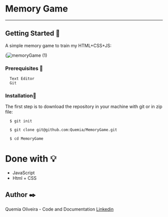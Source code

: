 # Memory Game

--------------------------


## Getting Started :rocket:

A simple memory game to train my HTML+CSS+JS:


(![memoryGame (1)](https://user-images.githubusercontent.com/55935949/140444236-4d78007f-0a16-48aa-8b0b-6ea174d5556c.gif)


### Prerequisites :page_with_curl:

  ```
    Text Editor
    Git
  ```

### Installation:wrench:

The first step is to download the repository in your machine with git or in zip file:

  ```shell
    $ git init

    $ git clone git@github.com:Quemia/MemoryGame.git

    $ cd MemoryGame
```


# Done with :bulb:

  + JavaScript
  + Html + CSS
      
  

## Author :black_nib:

Quemia Oliveira - Code and Documentation [Linkedin](https://www.linkedin.com/in/quemia-caroline-alves-de-oliveira-635042209/)

  
  
  
